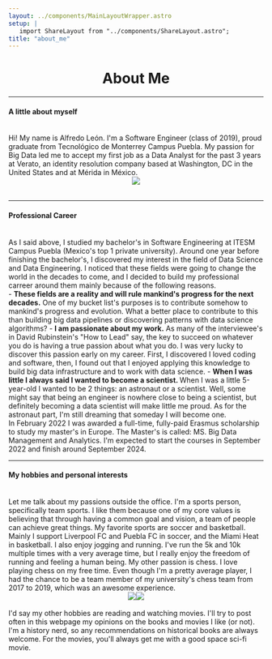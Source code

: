 ```yaml
---
layout: ../components/MainLayoutWrapper.astro
setup: | 
   import ShareLayout from "../components/ShareLayout.astro";
title: "about_me"
---
```

<h1><center>About Me</center></h1>
<hr>
<h4>A little about myself</h4>
<br/>
Hi! My name is Alfredo León. I'm a Software Engineer (class of 2019), proud graduate from Tecnológico de Monterrey Campus Puebla. My passion for Big Data led me to accept my first job as a Data Analyst for the past 3 years at Verato, an identity resolution company based at Washington, DC in the United States and at Mérida in México.
<br/>
<center><img class ="img-fluid w-25 h-25" src="/YOGrad.png"/ ></center>
<br/>
<hr>
<h4>Professional Career</h4>
<br/>
As I said above, I studied my bachelor's in Software Engineering at ITESM Campus Puebla (Mexico's top 1 private university). Around one year before finishing the bachelor's, I discovered my interest in the field of Data Science and Data Engineering. I noticed that these fields were going to change the world in the decades to come, and I decided to build my professional carreer around them mainly because of the following reasons.
<br/>
- <b>These fields are a reality and will rule mankind's progress for the next decades.</b> One of my bucket list's purposes is to contribute somehow to mankind's progress and evolution. What a better place to contribute to this than building big data pipelines or discovering patterns with data science algorithms?
- <b>I am passionate about my work.</b> As many of the interviewee's in David Rubinstein's "How to Lead" say, the key to succeed on whatever you do is having a true passion about what you do. I was very lucky to discover this passion early on my career. First, I discovered I loved coding and software, then, I found out that I enjoyed applying this knowledge to build big data infrastructure and to work with data science.
- <b>When I was little I always said I wanted to become a scientist. </b> When I was a little 5-year-old I wanted to be 2 things: an astronaut or a scientist. Well, some might say that being an engineer is nowhere close to being a scientist, but definitely becoming a data scientist will make little me proud. As for the astronaut part, I'm still dreaming that someday I will become one.
<br/>
In February 2022 I was awarded a full-time, fully-paid Erasmus scholarship to study my master's in Europe. The Master's is called: MS. Big Data Management and Analytics. I'm expected to start the courses in September 2022 and finish around September 2024.
<hr>
<h4>My hobbies and personal interests</h4>
<br/>
Let me talk about my passions outside the office. I'm a sports person, specifically team sports. I like them because one of my core values is believing that through having a common goal and vision, a team of people can achieve great things.  
My favorite sports are soccer and basketball. Mainly I support Liverpool FC and Puebla FC in soccer, and the Miami Heat in basketball. I also enjoy jogging and running. I've run the 5k and 10k multiple times with a very average time, but I really enjoy the freedom of running and feeling a human being.  
My other passion is chess. I love playing chess on my free time. Even though I'm a pretty average player, I had the chance to be a team member of my university's chess team from 2017 to 2019, which was an awesome experience. 
<br/>
<center><img class ="img-fluid w-25 h-25 col" src="/yochess.jpg"/ ><img class ="img-fluid w-50 h-50 col" src="/estadio.jpg"/ ></center>
<br/>
I'd say my other hobbies are reading and watching movies. I'll try to post often in this webpage my opinions on the books and movies I like (or not). I'm a history nerd, so any recommendations on historical books are always welcome. For the movies, you'll always get me with a good space sci-fi movie.